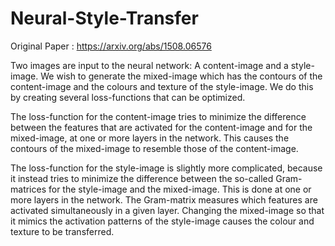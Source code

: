 # Neural-Style-Transfer

Original Paper : https://arxiv.org/abs/1508.06576

Two images are input to the neural network: A content-image and a style-image. We wish to generate the mixed-image which has the contours of the content-image and the colours and texture of the style-image. We do this by creating several loss-functions that can be optimized.

The loss-function for the content-image tries to minimize the difference between the features that are activated for the content-image and for the mixed-image, at one or more layers in the network. This causes the contours of the mixed-image to resemble those of the content-image.

The loss-function for the style-image is slightly more complicated, because it instead tries to minimize the difference between the so-called Gram-matrices for the style-image and the mixed-image. This is done at one or more layers in the network. The Gram-matrix measures which features are activated simultaneously in a given layer. Changing the mixed-image so that it mimics the activation patterns of the style-image causes the colour and texture to be transferred.
